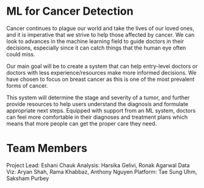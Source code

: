# ML for Cancer Detection

Cancer continues to plague our world and take the lives of our loved ones, and it is imperative that we strive to help those affected by cancer. We can look to advances in the machine learning field to guide doctors in their decisions, especially since it can catch things that the human eye often could miss. 

Our main goal will be to create a system that can help entry-level doctors or doctors with less experience/resources make more informed decisions. We have chosen to focus on breast cancer as this is one of the most prevalent forms of cancer. 

This system will determine the stage and severity of a tumor, and further provide resources to help users understand the diagnosis and formulate appropriate next steps. Equipped with support from an ML system, doctors can feel more comfortable in their diagnoses and treatment plans which means that more people can get the proper care they need.

# Team Members
Project Lead: Eshani Chauk
Analysis: Harsika Gelivi, Ronak Agarwal
Data Viz: Aryan Shah, Rama Khabbaz, Anthony Nguyen
Platform: Tae Sung Uhm, Saksham Purbey

